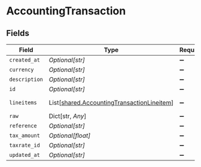 # AccountingTransaction


## Fields

| Field                                                                                              | Type                                                                                               | Required                                                                                           | Description                                                                                        |
| -------------------------------------------------------------------------------------------------- | -------------------------------------------------------------------------------------------------- | -------------------------------------------------------------------------------------------------- | -------------------------------------------------------------------------------------------------- |
| `created_at`                                                                                       | *Optional[str]*                                                                                    | :heavy_minus_sign:                                                                                 | N/A                                                                                                |
| `currency`                                                                                         | *Optional[str]*                                                                                    | :heavy_minus_sign:                                                                                 | N/A                                                                                                |
| `description`                                                                                      | *Optional[str]*                                                                                    | :heavy_minus_sign:                                                                                 | N/A                                                                                                |
| `id`                                                                                               | *Optional[str]*                                                                                    | :heavy_minus_sign:                                                                                 | N/A                                                                                                |
| `lineitems`                                                                                        | List[[shared.AccountingTransactionLineitem](../../models/shared/accountingtransactionlineitem.md)] | :heavy_minus_sign:                                                                                 | new field name                                                                                     |
| `raw`                                                                                              | Dict[str, *Any*]                                                                                   | :heavy_minus_sign:                                                                                 | N/A                                                                                                |
| `reference`                                                                                        | *Optional[str]*                                                                                    | :heavy_minus_sign:                                                                                 | N/A                                                                                                |
| `tax_amount`                                                                                       | *Optional[float]*                                                                                  | :heavy_minus_sign:                                                                                 | N/A                                                                                                |
| `taxrate_id`                                                                                       | *Optional[str]*                                                                                    | :heavy_minus_sign:                                                                                 | N/A                                                                                                |
| `updated_at`                                                                                       | *Optional[str]*                                                                                    | :heavy_minus_sign:                                                                                 | N/A                                                                                                |